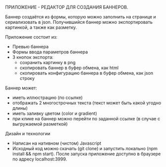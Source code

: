 ПРИЛОЖЕНИЕ - РЕДАКТОР ДЛЯ СОЗДАНИЯ БАННЕРОВ.

Баннер создаётся из формы, которую можно заполнить на странице и сериализовать в json. Получившийся баннер можно экспортировать картинкой, а также как разметку.

Приложение состоит из:
- Превью баннера
- Формы ввода параметров баннера
- 3 кнопок экспорта:
   * сохранить картинку в png
   * скопировать баннер в буфер обмена, как html
   * скопировать конфигурацию баннера в буфер обмена, как json строку

Баннер может:
- иметь иллюстрацию (по ссылке)
- отображать 2 многострочных текста (текст может быть какой угодно длины)
- иметь заливку цветом (color и gradient)
- при клике на баннер можно перейти по заданной ссылке (в случае с выгружаемой разметкой)

Дизайн и технологии
- Написан на нативном (чистом) Javascript
- Исходный код можно скачать (git clone) и запустить локально (npm install && npm start). После запуска приложение доступно в браузере по адресу localhost:3999.
